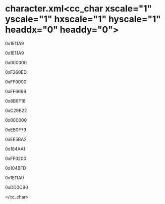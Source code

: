 # character.xml<cc_char xscale="1" yscale="1" hxscale="1" hyscale="1" headdx="0" headdy="0">

<color r="ccSkinColor" oc="0xFFE1C4">0x1E11A9</color>

<color r="ccEyeLib">0x1E11A9</color>

<color r="ccEyeIris">0x000000</color>

<color r="ccGlassesFrame">0xF260ED</color>

<color r="ccGlassesLens">0xFF0000</color>

<color r="ccMouthLip">0xFF6666</color>

<color r="ccMustache">0x8B6F18</color>

<color r="ccBeard">0xC29B22</color>

<color r="ccEyebrow">0x000000</color>

<color r="ccUpperMain" oc="0x336699">0xEB0F79</color>

<color r="ccUpperMinor" oc="0xE5E5E5">0xEE5BA2</color>

<color r="ccLowerMain" oc="0xCCBC9A">0x184AA1</color>

<color r="ccLowerMinor" oc="0xEEEEEE">0xFF0200</color>

<color r="ccHairMajor">0x104BFD</color>

<color r="ccDecMajor" targetComponent="ID8808">0x1E11A9</color>

<color r="ccDecMajor" targetComponent="ID2932">0xDD0CB0</color>

<component type="bodyshape" component_id="eve" theme_id="family" x="0" y="0" xscale="1" yscale="1" offset="0" rotation="0"/>

<component type="skeleton" component_id="eve_001" theme_id="family" x="0" y="0" xscale="1" yscale="1" offset="0" rotation="0"/>

<component type="faceshape" component_id="034" theme_id="family" x="0" y="1" xscale="0.99" yscale="0.95" offset="0" rotation="0"/>

<component type="eye" component_id="102" theme_id="family" x="1" y="5" xscale="0.9" yscale="0.9" offset="-1" rotation="0"/>

<component type="eyebrow" component_id="108" theme_id="family" x="0" y="6" xscale="0.9" yscale="0.9" offset="0" rotation="0"/>

<component type="mouth" component_id="201" theme_id="family" x="0" y="0" xscale="0.9" yscale="0.9" offset="0" rotation="0"/>

<component type="hair" component_id="056" theme_id="family" x="-1" y="3" xscale="0.95" yscale="0.95" offset="0" rotation="0"/>

<component id="ID8808" type="facedecoration" component_id="042" theme_id="family" x="0" y="0" xscale="0.9" yscale="0.9" offset="0" rotation="0"/>

<component type="upper_body" component_id="eve_008" theme_id="family" x="0" y="0" xscale="0.9" yscale="0.9" offset="0" rotation="0"/>

<component id="ID2932" type="facedecoration" component_id="072" theme_id="family" x="-10" y="-15" xscale="1.16" yscale="1.16" offset="0" rotation="-6"/>

<component type="lower_body" component_id="eve_004" theme_id="family" x="0" y="0" xscale="0.9" yscale="0.9" offset="0" rotation="0"/>

<component type="glasses" component_id="001" theme_id="family" x="1" y="4" xscale="0.9" yscale="0.9" offset="0" rotation="0"/>

</cc_char>
